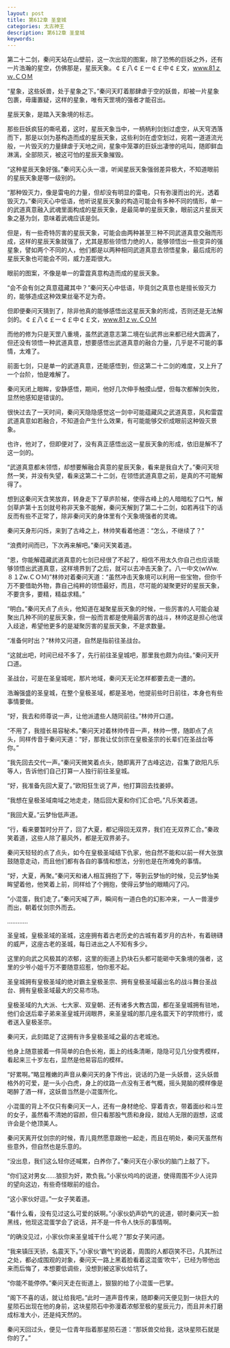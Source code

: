 ```yaml
---
layout: post
title: 第612章 圣皇城
categories: 太古神王
description: 第612章 圣皇城
keywords:
---
```


第二十二剑，秦问天站在山壁前，这一次出现的图案，除了恐怖的巨妖之外，还有一片浩瀚的星空，仿佛那是，星辰天象。￠￡八￠￡一￠￡中￠￡文，www.81ｚｗ.ＣＯＭ

“星象，这些妖兽，处于星象之下。”秦问天盯着那肆虐于空的妖兽，却被一片星象包裹，毋庸置疑，这样的星象，唯有天罡境的强者才能召出。

星辰天象，是踏入天象境的标志。

那些巨妖疯狂的嘶吼着，这时，星辰天象当中，一柄柄利剑划过虚空，从天穹洒落而下，那是以剑为基构造而成的星辰天象，这些利剑在虚空划过，宛若一道道流光般，一片毁灭的力量肆虐于天地之间，星象中笼罩的巨妖出凄惨的吼叫，随即鲜血淋漓，全部陨灭，被这可怕的星辰天象摧毁。

“这种星辰天象好强。”秦问天心头一凛，听闻星辰天象强弱差异极大，不知道眼前的星辰天象是哪一级别的。

“那种毁灭力，像是雷电的力量，但却没有明显的雷电，只有弥漫而出的光，透着毁灭力。”秦问天心中低语，他听说星辰天象的构造可能会有多种不同的情形，单一的武道真意融入武魂里面构成的星辰天象，是最简单的星辰天象，眼前这片星辰天象之基为剑，意味着武魂应该是剑。

但是，有一些奇特厉害的星辰天象，可能会由两种甚至三种不同武道真意交融而形成，这样的星辰天象就强了，尤其是那些领悟力绝的人，能够领悟出一些变异的强星象，譬如两个不同的人，他们都是以两种相同武道真意去领悟星象，最后成形的星辰天象也可能会不同，威力差距很大。

眼前的图案，不像是单一的雷霆真意构造而成的星辰天象。

“会不会有剑之真意蕴藏其中？”秦问天心中低语，毕竟剑之真意也是擅长毁灭力的，能够造成这种效果丝毫不足为奇。

但即便秦问天猜到了，除非他真的能够感悟出这星辰天象的形成，否则还是无法解剑的。￠￡八￠￡一￠￡中￠￡文，www.81ｚｗ.ＣＯＭ

而他的修为只是天罡八重境，虽然武道意志第二境在仙武界出来都已经大圆满了，但还没有领悟一种武道真意，想要感悟出武道真意的融合力量，几乎是不可能的事情，太难了。

前面七剑，只是单一的武道真意，还能感悟到，但这第二十二剑的难度，又上升了一个台阶，怕是难解了。

秦问天闭上眼眸，安静感悟，期间，他好几次伸手触摸山壁，但每次都解剑失败，显然他感知是错误的。

很快过去了一天时间，秦问天隐隐感觉这一剑中可能蕴藏风之武道真意，风和雷霆武道真意如若融合，不知道会产生什么效果，有可能能够交织成眼前这种毁灭景象。

也许，他对了，但即便对了，没有真正感悟出这一星辰天象的形成，依旧是解不了这一剑的。

“武道真意都未领悟，却想要解融合真意的星辰天象，看来是我自大了。”秦问天坦然一笑，并没有失望，看来这第二十二剑，在领悟武道真意之前，是真的不可能解得了。

想到这秦问天含笑放弃，转身走下了草庐阶梯，使得古峰上的人暗暗松了口气，解剑草庐第十五剑就号称非天象不能解，秦问天解到了第二十二剑，如若再往下的话反而有些不正常了，除非秦问天的身体里有个天象境强者的灵魂。

秦问天身形闪烁，来到了古峰之上，林帅笑看着他道：“怎么，不继续了？”

“浪费时间而已，下次再来解吧。”秦问天笑着道。

“恩，你能解蕴藏武道真意的七剑已经很了不起了，相信不用太久你自己也应该能够领悟出武道真意，这样境界到了之后，就可以去冲击天象了。八一中文(wＷw.８１Zw.ＣＯＭ)”林帅对着秦问天道：“虽然冲击天象境可以利用一些宝物，但你千万不要借助外物，靠自己纯粹的领悟最好，而且，尽可能的凝聚更好的星辰天象，不要贪多，要精，精益求精。”

“明白。”秦问天点了点头，他知道在凝聚星辰天象的时候，一些厉害的人可能会凝聚出几种不同的星辰天象，但一般而言都是使用最厉害的战斗，林帅这是担心他误入歧途，希望他更多的是凝聚厉害的星辰天象，不是求数量。

“准备何时出？”林帅又问道，自然是指前往圣战台。

“这就出吧，时间已经不多了，先行前往圣皇城吧，那里我也颇为向往。”秦问天开口道。

圣战台，可是在圣皇城呢，那片地域，秦问天无论怎样都要去走一遭的。

浩瀚强盛的圣皇城，在整个皇极圣域，都是圣地，他提前些时日前往，本身也有些事情要做。

“好，我去和师尊说一声，让他派遣些人随同前往。”林帅开口道。

“不用了，我擅长易容秘术。”秦问天对着林帅传音一声，林帅一愣，随即点了点头，同样传音于秦问天道：“好，那我让仗剑宗在皇极圣宗的长辈们在圣战台等你。”

“我先回去交代一声。”秦问天微笑着点头，随即离开了古峰这边，召集了欧阳凡乐等人，告诉他们自己打算一人独行前往圣皇城。

“好，我准备先回大夏了。”欧阳狂生说了声，他打算回去找姜婷。

“我想在皇极圣域南域之地走走，随后回大夏和你们汇合吧。”凡乐笑着道。

“我回大夏。”云梦怡低声道。

“行，看来要暂时分开了，回了大夏，都记得回无双界，我们在无双界汇合。”秦政笑着道，这些人除了墓风外，都是无双界弟子。

秦问天轻轻的点了点头，如今在皇极圣域结下仇家，他自然不能和以前一样大张旗鼓随意走动，而且他们都有各自的事情和想法，分别也是在所难免的事情。

“好，大夏，再聚。”秦问天和诸人相互拥抱了下，等到云梦怡的时候，见云梦怡美眸望着他，他笑着上前，同样给了个拥抱，使得云梦怡的眼睛闪了闪。

“小混蛋，我们走了。”秦问天喊了声，瞬间有一道白色的幻影冲来，一人一兽漫步而出，朝着仗剑宗外而去。

…………

圣皇城，皇极圣域的圣城，这座拥有着古老历史的古城有着岁月的古朴，有着磅礴的威严，这座古老的圣城，每日进出之人不知有多少。

这里的向武之风极其的浓郁，这里的街道上扔块石头都可能砸中天象境的强者，这里的少爷小姐千万不要随意招惹，怕你惹不起。

圣皇城拥有皇极圣域的绝对霸主皇极圣宗、拥有皇极圣域最出名的战斗舞台圣战台、拥有皇极圣域最大的交易市场。

皇极圣域的九大派、七大家、双皇朝、还有诸多大教古国，都在圣皇城拥有驻地，他们会送后辈子弟来圣皇城开阔眼界，来圣皇城的那几座名震天下的学院修行，或者送入皇极圣宗。

秦问天，此刻踏足了这拥有许多皇极圣域之最的古老城池。

他身上随意披着一件简单的白色长袍，面上的线条清晰，隐隐可见几分俊秀模样，看起来三十岁左右，显然是他易容后的模样。

“好累啊。”略显稚嫩的声音从秦问天的身下传出，说话的乃是一头妖兽，这头妖兽格外的可爱，是一头小白虎，身上的纹路一点没有王者气概，摇头晃脑的模样像是喝醉了酒一样，这妖兽当然是小混蛋所化。

小混蛋的背上不仅只有秦问天一人，还有一身材绝伦、穿着青衣，带着面纱和斗笠的女子，虽然看不清她的容颜，但只看那股气质和身段，就给人无限的遐想，这或许会是个绝顶美人。

秦问天离开仗剑宗的时候，青儿竟然愿意跟他一起走，而且在明处，秦问天虽然有些意外，但自然也是乐意的。

“没出息，我们这么轻你还喊累，白养你了。”秦问天在小家伙的脑门上敲了下。

“你们这对男女……狼狈为奸，欺负我。”小家伙呜呜的说道，使得周围不少人诧异的望向这边，有些奇怪眼前的组合。

“这小家伙好逗。”一女子笑着道。

“看什么看，没有见过这么可爱的妖啊。”小家伙奶声奶气的说道，顿时秦问天一脸黑线，他现这混蛋学会了说话，并不是一件令人快乐的事情啊。

“的确没见过，小家伙你来圣皇城干什么呢？”那女子笑问道。

“我来镇压天骄，名震天下。”小家伙‘霸气’的说着，周围的人都窃笑不已，凡其所过之处，都必成围观的对象，秦问天一路上黑着脸看着这混蛋‘吹牛’，已经为带他出来而后悔了，本想要低调些，没想到被这家伙给坑了。

“你能不能停停。”秦问天走在街道上，狠狠的给了小混蛋一巴掌。

“阁下不喜的话，就让给我吧。”此时一道声音传来，随即秦问天便见到一块巨大的星陨石出现在他的身前，这块星陨石中弥漫着浓郁至极的星辰元力，而且并未打磨成标准大小，还是纯天然的。

秦问天回过头，便见一位青年指着那星陨石道：“那妖兽交给我，这块星陨石就是你的了。”

